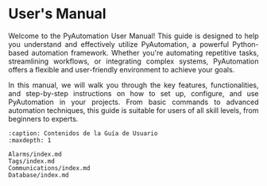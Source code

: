 # User's Manual
<div style="text-align:justify;">

Welcome to the PyAutomation User Manual! This guide is designed to help you understand and effectively utilize PyAutomation, a powerful Python-based automation framework. Whether you're automating repetitive tasks, streamlining workflows, or integrating complex systems, PyAutomation offers a flexible and user-friendly environment to achieve your goals.

In this manual, we will walk you through the key features, functionalities, and step-by-step instructions on how to set up, configure, and use PyAutomation in your projects. From basic commands to advanced automation techniques, this guide is suitable for users of all skill levels, from beginners to experts.
</div>


```{toctree}
:caption: Contenidos de la Guía de Usuario
:maxdepth: 1

Alarms/index.md
Tags/index.md
Communications/index.md
Database/index.md



